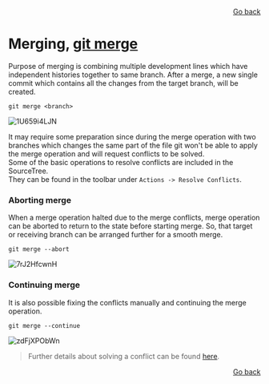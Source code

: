 <p align="right"><a href="../README.md#contents">Go back</a></p>

# Merging, [git merge](https://git-scm.com/docs/git-merge)

Purpose of merging is combining multiple development lines which have independent histories together to same branch. After a merge, a new single commit which contains all the changes from the target branch, will be created.
```
git merge <branch>
```
![1U659i4LJN](https://user-images.githubusercontent.com/48220015/111914561-89ab8400-8a83-11eb-8eff-51ee0a1243f9.gif)


It may require some preparation since during the merge operation with two branches which changes the same part of the file git won't be able to apply the merge operation and will request conflicts to be solved.<br/>
Some of the basic operations to resolve conflicts are included in the SourceTree.<br/>
They can be found in the toolbar under `Actions -> Resolve Conflicts`.


### Aborting merge
When a merge operation halted due to the merge conflicts, merge operation can be aborted to return to the state before starting merge. So, that target or receiving branch can be arranged further for a smooth merge.
```
git merge --abort
```
![7rJ2HfcwnH](https://user-images.githubusercontent.com/48220015/111915417-3804f880-8a87-11eb-83a6-c254c29e6180.gif)


### Continuing merge
It is also possible fixing the conflicts manually and continuing the merge operation.
```
git merge --continue
```
![zdFjXPObWn](https://user-images.githubusercontent.com/48220015/111915641-53243800-8a88-11eb-8e9a-4781dcafca73.gif)
> Further details about solving a conflict can be found [here](Conflict#conflicts).

<p align="right"><a href="../README.md#contents">Go back</a></p>
